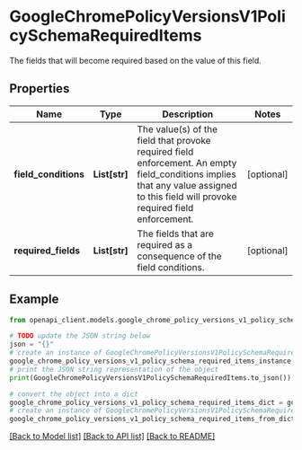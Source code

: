 # GoogleChromePolicyVersionsV1PolicySchemaRequiredItems

The fields that will become required based on the value of this field.

## Properties

Name | Type | Description | Notes
------------ | ------------- | ------------- | -------------
**field_conditions** | **List[str]** | The value(s) of the field that provoke required field enforcement. An empty field_conditions implies that any value assigned to this field will provoke required field enforcement. | [optional] 
**required_fields** | **List[str]** | The fields that are required as a consequence of the field conditions. | [optional] 

## Example

```python
from openapi_client.models.google_chrome_policy_versions_v1_policy_schema_required_items import GoogleChromePolicyVersionsV1PolicySchemaRequiredItems

# TODO update the JSON string below
json = "{}"
# create an instance of GoogleChromePolicyVersionsV1PolicySchemaRequiredItems from a JSON string
google_chrome_policy_versions_v1_policy_schema_required_items_instance = GoogleChromePolicyVersionsV1PolicySchemaRequiredItems.from_json(json)
# print the JSON string representation of the object
print(GoogleChromePolicyVersionsV1PolicySchemaRequiredItems.to_json())

# convert the object into a dict
google_chrome_policy_versions_v1_policy_schema_required_items_dict = google_chrome_policy_versions_v1_policy_schema_required_items_instance.to_dict()
# create an instance of GoogleChromePolicyVersionsV1PolicySchemaRequiredItems from a dict
google_chrome_policy_versions_v1_policy_schema_required_items_from_dict = GoogleChromePolicyVersionsV1PolicySchemaRequiredItems.from_dict(google_chrome_policy_versions_v1_policy_schema_required_items_dict)
```
[[Back to Model list]](../README.md#documentation-for-models) [[Back to API list]](../README.md#documentation-for-api-endpoints) [[Back to README]](../README.md)


